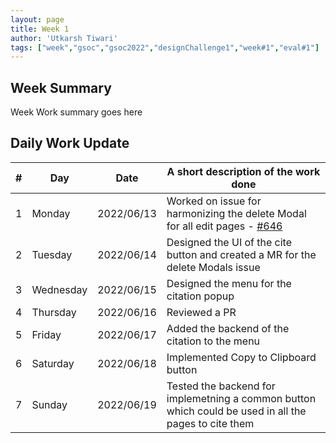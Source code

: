 ```yaml
---
layout: page
title: Week 1
author: 'Utkarsh Tiwari'
tags: ["week","gsoc","gsoc2022","designChallenge1","week#1","eval#1"]
---
```


## Week Summary

Week Work summary goes here 

## Daily Work Update

|\#|Day|Date|A short description of the work done|  
|---	|---	|---	|---	|  
|1   	| Monday 	|   2022/06/13	| Worked on issue for harmonizing the delete Modal for all edit pages - [#646](https://gitlab.com/cdli/framework/-/issues/646) | 
|2   	| Tuesday  	|   2022/06/14	| Designed the UI of the cite button and created a MR for the delete Modals issue	|  
|3   	| Wednesday |  2022/06/15 	| Designed the menu for the citation popup |  
|4   	| Thursday  |   2022/06/16	|  Reviewed a PR |  
|5   	| Friday  	|   2022/06/17	| Added the backend of the citation to the menu |  
|6   	| Saturday  |  2022/06/18	| Implemented Copy to Clipboard button |  
|7   	| Sunday  	|   2022/06/19	| Tested the backend for implemetning a common button which could be used in all the pages to cite them |  
